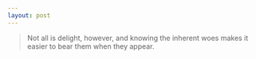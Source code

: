 ```yaml
---
layout: post
---
```


> Not all is delight, however, and knowing the inherent woes makes it easier to bear them when they appear.
